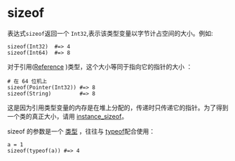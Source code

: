 # sizeof

表达式`sizeof`返回一个 `Int32`,表示该类型变量以字节计占空间的大小。例如:

```crystal
sizeof(Int32)  #=> 4
sizeof(Int64)  #=> 8
```

对于引用([Reference](http://crystal-lang.org/api/Reference.html) )类型，这个大小等同于指向它的指针的大小 ：

```crystal
# 在 64 位机上
sizeof(Pointer(Int32)) #=> 8
sizeof(String)         #=> 8
```

这是因为引用类型变量的内存是在堆上分配的，传递时只传递它的指针。为了得到一个类的真正大小，请用 [instance_sizeof](instance_sizeof.html)。

sizeof 的参数是一个 [类型](type_grammar.html) ，往往与 [typeof](typeof.html)配合使用：

```crystal
a = 1
sizeof(typeof(a)) #=> 4
```

